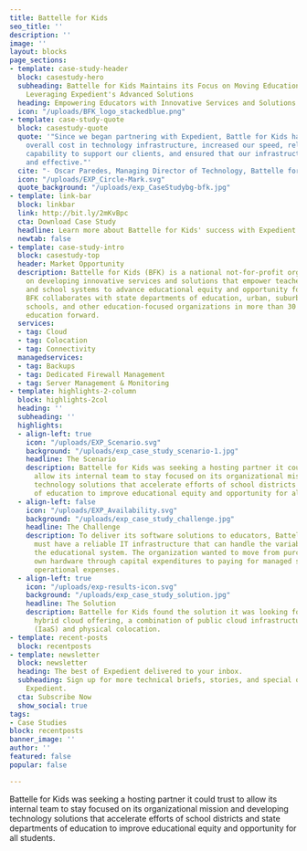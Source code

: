 ```yaml
---
title: Battelle for Kids
seo_title: ''
description: ''
image: ''
layout: blocks
page_sections:
- template: case-study-header
  block: casestudy-hero
  subheading: Battelle for Kids Maintains its Focus on Moving Education Forward by
    Leveraging Expedient's Advanced Solutions
  heading: Empowering Educators with Innovative Services and Solutions
  icon: "/uploads/BFK_logo_stackedblue.png"
- template: case-study-quote
  block: casestudy-quote
  quote: '"Since we began partnering with Expedient, Battle for Kids has reduced our
    overall cost in technology infrastructure, increased our speed, reliability and
    capability to support our clients, and ensured that our infrastructure is stable
    and effective."'
  cite: "- Oscar Paredes, Managing Director of Technology, Battelle for Kids"
  icon: "/uploads/EXP_Circle-Mark.svg"
  quote_background: "/uploads/exp_CaseStudybg-bfk.jpg"
- template: link-bar
  block: linkbar
  link: http://bit.ly/2mKvBpc
  cta: Download Case Study
  headline: Learn more about Battelle for Kids' success with Expedient
  newtab: false
- template: case-study-intro
  block: casestudy-top
  header: Market Opportunity
  description: Battelle for Kids (BFK) is a national not-for-profit organization focused
    on developing innovative services and solutions that empower teachers, leaders
    and school systems to advance educational equity and opportunity for all students.
    BFK collaborates with state departments of education, urban, suburban and rural
    schools, and other education-focused organizations in more than 30 states to move
    education forward.
  services:
  - tag: Cloud
  - tag: Colocation
  - tag: Connectivity
  managedservices:
  - tag: Backups
  - tag: Dedicated Firewall Management
  - tag: Server Management & Monitoring
- template: highlights-2-column
  block: highlights-2col
  heading: ''
  subheading: ''
  highlights:
  - align-left: true
    icon: "/uploads/EXP_Scenario.svg"
    background: "/uploads/exp_case_study_scenario-1.jpg"
    headline: The Scenario
    description: Battelle for Kids was seeking a hosting partner it could trust to
      allow its internal team to stay focused on its organizational mission and developing
      technology solutions that accelerate efforts of school districts and state departments
      of education to improve educational equity and opportunity for all students.
  - align-left: false
    icon: "/uploads/EXP_Availability.svg"
    background: "/uploads/exp_case_study_challenge.jpg"
    headline: The Challenge
    description: To deliver its software solutions to educators, Battelle for Kids
      must have a reliable IT infrastructure that can handle the variable demand of
      the educational system. The organization wanted to move from purchasing its
      own hardware through capital expenditures to paying for managed services through
      operational expenses.
  - align-left: true
    icon: "/uploads/exp-results-icon.svg"
    background: "/uploads/exp_case_study_solution.jpg"
    headline: The Solution
    description: Battelle for Kids found the solution it was looking for with Expedient’s
      hybrid cloud offering, a combination of public cloud infrastructure as a service
      (IaaS) and physical colocation.
- template: recent-posts
  block: recentposts
- template: newsletter
  block: newsletter
  heading: The best of Expedient delivered to your inbox.
  subheading: Sign up for more technical briefs, stories, and special offers from
    Expedient.
  cta: Subscribe Now
  show_social: true
tags:
- Case Studies
block: recentposts
banner_image: ''
author: ''
featured: false
popular: false

---
```

Battelle for Kids was seeking a hosting partner it could trust to allow its internal team to stay focused on its organizational mission and developing technology solutions that accelerate efforts of school districts and state departments of education to improve educational equity and opportunity for all students.
